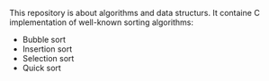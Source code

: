 This repository is about algorithms and data structurs.
It containe C implementation of well-known sorting algorithms:
- Bubble sort
- Insertion sort 
- Selection sort
- Quick sort

